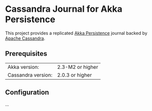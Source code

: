 Cassandra Journal for Akka Persistence
======================================

This project provides a replicated [Akka Persistence](http://doc.akka.io/docs/akka/2.3-M2/scala/persistence.html) journal backed by [Apache Cassandra](http://cassandra.apache.org/).

Prerequisites
-------------

<table border="0">
  <tr>
    <td>Akka version: </td>
    <td>2.3-M2 or higher</td>
  </tr>
  <tr>
    <td>Cassandra version: </td>
    <td>2.0.3 or higher</td>
  </tr>
</table>

Configuration
-------------

...

